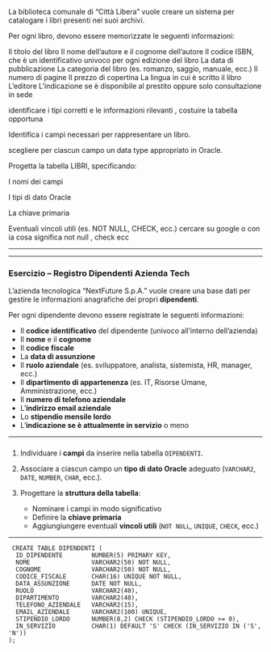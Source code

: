 

La biblioteca comunale di “Città Libera” vuole creare un sistema per catalogare i libri presenti nei suoi archivi.

Per ogni libro, devono essere memorizzate le seguenti informazioni:


Il titolo del libro
Il nome dell’autore e il cognome dell’autore
Il codice ISBN, che è un identificativo univoco per ogni edizione del libro
La data di pubblicazione
La categoria del libro (es. romanzo, saggio, manuale, ecc.)
Il numero di pagine
Il prezzo di copertina
La lingua in cui è scritto il libro
L’editore
L’indicazione se è disponibile al prestito oppure solo consultazione in sede


identificare i tipi corretti e le informazioni rilevanti , costuire la tabella opportuna


Identifica i campi necessari per rappresentare un libro.

scegliere  per ciascun campo un data type appropriato in Oracle.

Progetta la tabella LIBRI, specificando:

I nomi dei campi

I tipi di dato Oracle

La chiave primaria

Eventuali vincoli utili (es. NOT NULL, CHECK, ecc.) cercare su google o con ia cosa significa not null , check ecc 






___________



---

### **Esercizio – Registro Dipendenti Azienda Tech**

L’azienda tecnologica “NextFuture S.p.A.” vuole creare una base dati per gestire le informazioni anagrafiche dei propri **dipendenti**.

Per ogni dipendente devono essere registrate le seguenti informazioni:

* Il **codice identificativo** del dipendente (univoco all’interno dell’azienda)
* Il **nome** e il **cognome**
* Il **codice fiscale**
* La **data di assunzione**
* Il **ruolo aziendale** (es. sviluppatore, analista, sistemista, HR, manager, ecc.)
* Il **dipartimento di appartenenza** (es. IT, Risorse Umane, Amministrazione, ecc.)
* Il **numero di telefono aziendale**
* L’**indirizzo email aziendale**
* Lo **stipendio mensile lordo**
* L’**indicazione se è attualmente in servizio** o meno

---

###  

1. Individuare i **campi** da inserire nella tabella `DIPENDENTI`.
2. Associare a ciascun campo un **tipo di dato Oracle** adeguato (`VARCHAR2`, `DATE`, `NUMBER`, `CHAR`, ecc.).
3. Progettare la **struttura della tabella**:

   * Nominare i campi in modo significativo
   * Definire la **chiave primaria**
   * Aggiungiungere eventuali **vincoli utili** (`NOT NULL`, `UNIQUE`, `CHECK`, ecc.)

---

```
 CREATE TABLE DIPENDENTI (
  ID_DIPENDENTE        NUMBER(5) PRIMARY KEY,
  NOME                 VARCHAR2(50) NOT NULL,
  COGNOME              VARCHAR2(50) NOT NULL,
  CODICE_FISCALE       CHAR(16) UNIQUE NOT NULL,
  DATA_ASSUNZIONE      DATE NOT NULL,
  RUOLO                VARCHAR2(40),
  DIPARTIMENTO         VARCHAR2(40),
  TELEFONO_AZIENDALE   VARCHAR2(15),
  EMAIL_AZIENDALE      VARCHAR2(100) UNIQUE,
  STIPENDIO_LORDO      NUMBER(8,2) CHECK (STIPENDIO_LORDO >= 0),
  IN_SERVIZIO          CHAR(1) DEFAULT 'S' CHECK (IN_SERVIZIO IN ('S', 'N'))
);
```








